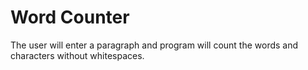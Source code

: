 # Word Counter
The user will enter a paragraph and program will count the words and characters without whitespaces.